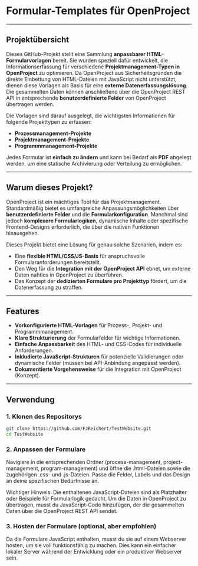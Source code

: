 # Formular-Templates für OpenProject

---

## Projektübersicht

Dieses GitHub-Projekt stellt eine Sammlung **anpassbarer HTML-Formularvorlagen** bereit. Sie wurden speziell dafür entwickelt, die Informationserfassung für verschiedene **Projektmanagement-Typen in OpenProject** zu optimieren. Da OpenProject aus Sicherheitsgründen die direkte Einbettung von HTML-Dateien mit JavaScript nicht unterstützt, dienen diese Vorlagen als Basis für eine **externe Datenerfassungslösung**. Die gesammelten Daten können anschließend über die OpenProject REST API in entsprechende **benutzerdefinierte Felder** von OpenProject übertragen werden.

Die Vorlagen sind darauf ausgelegt, die wichtigsten Informationen für folgende Projekttypen zu erfassen:

* **Prozessmanagement-Projekte**
* **Projektmanagement-Projekte**
* **Programmmanagement-Projekte**

Jedes Formular ist **einfach zu ändern** und kann bei Bedarf als **PDF** abgelegt werden, um eine statische Archivierung oder Verteilung zu ermöglichen.

---

## Warum dieses Projekt?

OpenProject ist ein mächtiges Tool für das Projektmanagement. Standardmäßig bietet es umfangreiche Anpassungsmöglichkeiten über **benutzerdefinierte Felder** und die **Formularkonfiguration**. Manchmal sind jedoch **komplexere Formularlogiken**, dynamische Inhalte oder spezifische Frontend-Designs erforderlich, die über die nativen Funktionen hinausgehen.

Dieses Projekt bietet eine Lösung für genau solche Szenarien, indem es:

* Eine **flexible HTML/CSS/JS-Basis** für anspruchsvolle Formularanforderungen bereitstellt.
* Den Weg für die **Integration mit der OpenProject API** ebnet, um externe Daten nahtlos in OpenProject zu überführen.
* Das Konzept der **dedizierten Formulare pro Projekttyp** fördert, um die Datenerfassung zu straffen.

---

## Features

* **Vorkonfigurierte HTML-Vorlagen** für Prozess-, Projekt- und Programmmanagement.
* **Klare Strukturierung** der Formularfelder für wichtige Informationen.
* **Einfache Anpassbarkeit** des HTML- und CSS-Codes für individuelle Anforderungen.
* **Inkludierte JavaScript-Strukturen** für potenzielle Validierungen oder dynamische Felder (müssen bei API-Anbindung angepasst werden).
* **Dokumentierte Vorgehensweise** für die Integration mit OpenProject (Konzept).

---

## Verwendung

### 1. Klonen des Repositorys

```bash
git clone https://github.com/FJReichert/TestWebsite.git
cd TestWebsite
```


### 2. Anpassen der Formulare
Navigiere in die entsprechenden Ordner (process-management, project-management, program-management) und öffne die .html-Dateien sowie die zugehörigen .css- und .js-Dateien. Passe die Felder, Labels und das Design an deine spezifischen Bedürfnisse an.

Wichtiger Hinweis: Die enthaltenen JavaScript-Dateien sind als Platzhalter oder Beispiele für Formularlogik gedacht. Um die Daten in OpenProject zu übertragen, musst du JavaScript-Code hinzufügen, der die gesammelten Daten über die OpenProject REST API sendet.


### 3. Hosten der Formulare (optional, aber empfohlen)
Da die Formulare JavaScript enthalten, musst du sie auf einem Webserver hosten, um sie voll funktionsfähig zu machen. Dies kann ein einfacher lokaler Server während der Entwicklung oder ein produktiver Webserver sein.
